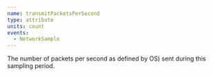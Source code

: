 ```yaml
---
name: transmitPacketsPerSecond
type: attribute
units: count
events:
  - NetworkSample
---
```


The number of packets per second as defined by OS) sent during this sampling period.